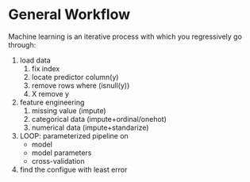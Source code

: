 # General Workflow
Machine learning is an iterative process with which you regressively go through:
1. load data
    1. fix index
    1. locate predictor column(y)
    1. remove rows where (isnull(y))
    1. X remove y
1. feature engineering 
    1. missing value (impute)
    1. categorical data (impute+ordinal/onehot)
    1. numerical data (impute+standarize)
1. LOOP: parameterized pipeline on
    * model
    * model parameters
    * cross-validation
1. find the configue with least error
